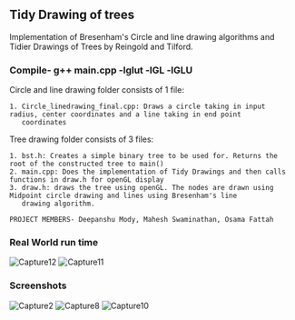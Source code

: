 ## Tidy Drawing of trees
Implementation of Bresenham's Circle and line drawing algorithms and Tidier Drawings of Trees by Reingold and Tilford.

### Compile- g++ main.cpp -lglut -lGL -lGLU

Circle and line drawing folder consists of 1 file: 
```
1. Circle_linedrawing_final.cpp: Draws a circle taking in input radius, center coordinates and a line taking in end point 
   coordinates  
```
Tree drawing folder consists of 3 files:  
```
1. bst.h: Creates a simple binary tree to be used for. Returns the root of the constructed tree to main()  
2. main.cpp: Does the implementation of Tidy Drawings and then calls functions in draw.h for openGL display  
3. draw.h: draws the tree using openGL. The nodes are drawn using Midpoint circle drawing and lines using Bresenham's line 
   drawing algorithm.  
```
  
`PROJECT MEMBERS- Deepanshu Mody, Mahesh Swaminathan, Osama Fattah`

### Real World run time
![Capture12](https://user-images.githubusercontent.com/39831386/141995931-919e4758-1971-4904-8add-4c43bd98594e.PNG)
![Capture11](https://user-images.githubusercontent.com/39831386/141995942-d8e1aa5c-6475-417e-ac9a-5bb96f2c8f1f.PNG)

### Screenshots
![Capture2](https://user-images.githubusercontent.com/39831386/141995801-abb04c8a-5ccf-4bb2-8c8b-c325b8cf40a4.PNG)
![Capture8](https://user-images.githubusercontent.com/39831386/141995849-f2352f4c-bd16-444c-a3b0-6c55cc301d5b.PNG)
![Capture10](https://user-images.githubusercontent.com/39831386/141995918-dfc16bf9-a4eb-4947-b0e5-eab7d946e736.PNG)



